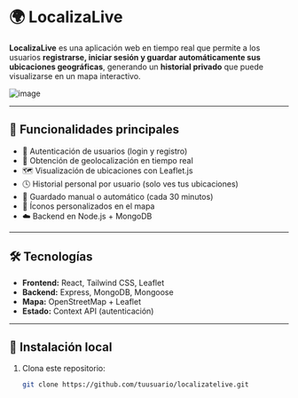 # 🌍 LocalizaLive

**LocalizaLive** es una aplicación web en tiempo real que permite a los usuarios **registrarse, iniciar sesión y guardar automáticamente sus ubicaciones geográficas**, generando un **historial privado** que puede visualizarse en un mapa interactivo.

![image](https://github.com/user-attachments/assets/291e62ae-ae25-4f1d-93ee-515a90b1f326)


---

## 🚀 Funcionalidades principales

- 🔐 Autenticación de usuarios (login y registro)
- 📍 Obtención de geolocalización en tiempo real
- 🗺️ Visualización de ubicaciones con Leaflet.js
- 🕓 Historial personal por usuario (solo ves tus ubicaciones)
- 💾 Guardado manual o automático (cada 30 minutos)
- 📌 Íconos personalizados en el mapa
- ☁️ Backend en Node.js + MongoDB

---

## 🛠️ Tecnologías

- **Frontend:** React, Tailwind CSS, Leaflet
- **Backend:** Express, MongoDB, Mongoose
- **Mapa:** OpenStreetMap + Leaflet
- **Estado:** Context API (autenticación)

---

## 🔧 Instalación local

1. Clona este repositorio:
   ```bash
   git clone https://github.com/tuusuario/localizatelive.git
